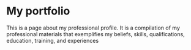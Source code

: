 # My portfolio
This is a page about my professional profile. It is a compilation of my professional materials that exemplifies my beliefs, skills, qualifications, education, training, and experiences
